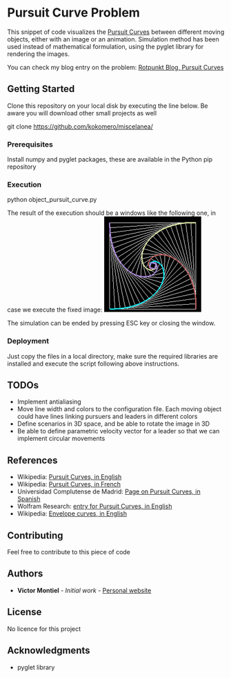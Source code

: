 # Pursuit Curve Problem

This snippet of code visualizes the [Pursuit Curves](https://en.wikipedia.org/wiki/Pursuit_curve) between different moving objects, either with an image or an animation.
Simulation method has been used instead of mathematical formulation, using the pyglet library for rendering the images.

You can check my blog entry on the problem:
[Rotpunkt Blog, Pursuit Curves](https://rotpunkt-programming.blogspot.com/2018/12/pursuit-curves.html)

## Getting Started

Clone this repository on your local disk by executing the line below. 
Be aware you will download other small projects as well

git clone https://github.com/kokomero/miscelanea/

### Prerequisites

Install numpy and pyglet packages, these are available in the Python pip repository

### Execution

python object_pursuit_curve.py

The result of the execution should be a windows like the following one, in case we execute the fixed image:
![Four Body Pursuing Problem](four_body_problem.png)

The simulation can be ended by pressing ESC key or closing the window.

### Deployment

Just copy the files in a local directory, make sure the required libraries are installed and execute the script following above instructions.

## TODOs
* Implement antialiasing
* Move line width and colors to the configuration file. Each moving object could have lines linking pursuers and leaders in different colors
* Define scenarios in 3D space, and be able to rotate the image in 3D
* Be able to define parametric velocity vector for a leader so that we can implement circular movements

## References
* Wikipedia: [Pursuit Curves, in English](https://en.wikipedia.org/wiki/Pursuit_curve)
* Wikipedia: [Pursuit Curves, in French](https://fr.wikipedia.org/wiki/Courbe_du_chien)
* Universidad Complutense de Madrid: [Page on Pursuit Curves, in Spanish](http://www.mat.ucm.es/cosasmdg/cdsmdg/modelizaciones/proyectos/proyecto2/index.htm)
* Wolfram Research: [entry for Pursuit Curves, in English](http://mathworld.wolfram.com/PursuitCurve.html)
* Wikipedia: [Envelope curves, in English](https://en.wikipedia.org/wiki/Envelope_(mathematics))
## Contributing

Feel free to contribute to this piece of code

## Authors
* **Victor Montiel** - *Initial work* - [Personal website](http://www.victormontielargaiz.net)

## License
No licence for this project

## Acknowledgments
* pyglet library


